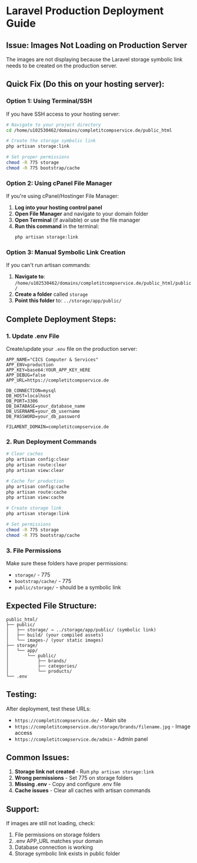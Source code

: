 # Laravel Production Deployment Guide

## Issue: Images Not Loading on Production Server

The images are not displaying because the Laravel storage symbolic link needs to be created on the production server.

## Quick Fix (Do this on your hosting server):

### Option 1: Using Terminal/SSH
If you have SSH access to your hosting server:

```bash
# Navigate to your project directory
cd /home/u102530462/domains/completitcompservice.de/public_html

# Create the storage symbolic link
php artisan storage:link

# Set proper permissions
chmod -R 775 storage
chmod -R 775 bootstrap/cache
```

### Option 2: Using cPanel File Manager
If you're using cPanel/Hostinger File Manager:

1. **Log into your hosting control panel**
2. **Open File Manager** and navigate to your domain folder
3. **Open Terminal** (if available) or use the file manager
4. **Run this command** in the terminal:
   ```bash
   php artisan storage:link
   ```

### Option 3: Manual Symbolic Link Creation
If you can't run artisan commands:

1. **Navigate to**: `/home/u102530462/domains/completitcompservice.de/public_html/public/`
2. **Create a folder** called `storage`
3. **Point this folder** to: `../storage/app/public/`

## Complete Deployment Steps:

### 1. Update .env File
Create/update your `.env` file on the production server:

```env
APP_NAME="CICS Computer & Services"
APP_ENV=production
APP_KEY=base64:YOUR_APP_KEY_HERE
APP_DEBUG=false
APP_URL=https://completitcompservice.de

DB_CONNECTION=mysql
DB_HOST=localhost
DB_PORT=3306
DB_DATABASE=your_database_name
DB_USERNAME=your_db_username
DB_PASSWORD=your_db_password

FILAMENT_DOMAIN=completitcompservice.de
```

### 2. Run Deployment Commands
```bash
# Clear caches
php artisan config:clear
php artisan route:clear
php artisan view:clear

# Cache for production
php artisan config:cache
php artisan route:cache
php artisan view:cache

# Create storage link
php artisan storage:link

# Set permissions
chmod -R 775 storage
chmod -R 775 bootstrap/cache
```

### 3. File Permissions
Make sure these folders have proper permissions:
- `storage/` - 775
- `bootstrap/cache/` - 775
- `public/storage/` - should be a symbolic link

## Expected File Structure:
```
public_html/
├── public/
│   ├── storage/ → ../storage/app/public/ (symbolic link)
│   ├── build/ (your compiled assets)
│   └── images-/ (your static images)
├── storage/
│   └── app/
│       └── public/
│           ├── brands/
│           ├── categories/
│           └── products/
└── .env
```

## Testing:
After deployment, test these URLs:
- `https://completitcompservice.de/` - Main site
- `https://completitcompservice.de/storage/brands/filename.jpg` - Image access
- `https://completitcompservice.de/admin` - Admin panel

## Common Issues:
1. **Storage link not created** - Run `php artisan storage:link`
2. **Wrong permissions** - Set 775 on storage folders
3. **Missing .env** - Copy and configure .env file
4. **Cache issues** - Clear all caches with artisan commands

## Support:
If images are still not loading, check:
1. File permissions on storage folders
2. .env APP_URL matches your domain
3. Database connection is working
4. Storage symbolic link exists in public folder 
